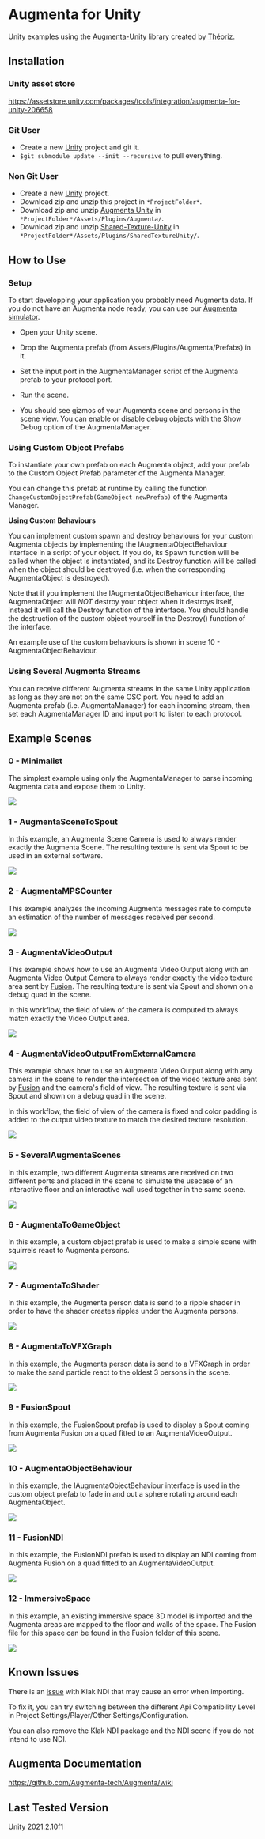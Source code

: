 ﻿Augmenta for Unity
=======================

Unity examples using the [Augmenta-Unity](https://github.com/theoriz/augmentaunity) library created by [Théoriz](http://www.theoriz.com/en/).

Installation
-------------------------------------

### Unity asset store

https://assetstore.unity.com/packages/tools/integration/augmenta-for-unity-206658

### Git User

 - Create a new [Unity](https://unity3d.com/fr) project and git it.
 - `$git submodule update --init --recursive` to pull everything.

### Non Git User

- Create a new [Unity](https://unity3d.com/fr) project.
- Download zip and unzip this project in `*ProjectFolder*`.
- Download zip and unzip [Augmenta Unity](https://github.com/Theoriz/AugmentaUnity) in `*ProjectFolder*/Assets/Plugins/Augmenta/`.
- Download zip and unzip [Shared-Texture-Unity](https://github.com/Theoriz/Shared-Texture-Unity) in `*ProjectFolder*/Assets/Plugins/SharedTextureUnity/`.


How to Use
-------------------------------------

### Setup

To start developping your application you probably need Augmenta data. If you do not have an Augmenta node ready, you can use our [Augmenta simulator](https://github.com/Theoriz/Augmenta-simulator/releases).

- Open your Unity scene.

- Drop the Augmenta prefab (from Assets/Plugins/Augmenta/Prefabs) in it.

- Set the input port in the AugmentaManager script of the Augmenta prefab to your protocol port.

- Run the scene.

- You should see gizmos of your Augmenta scene and persons in the scene view. You can enable or disable debug objects with the Show Debug option of the AugmentaManager.

### Using Custom Object Prefabs

To instantiate your own prefab on each Augmenta object, add your prefab to the Custom Object Prefab parameter of the Augmenta Manager.

You can change this prefab at runtime by calling the function `ChangeCustomObjectPrefab(GameObject newPrefab)` of the Augmenta Manager.

**Using Custom Behaviours**

You can implement custom spawn and destroy behaviours for your custom Augmenta objects by implementing the IAugmentaObjectBehaviour interface in a script of your object. If you do, its Spawn function will be called when the object is instantiated, and its Destroy function will be called when the object should be destroyed (i.e. when the corresponding AugmentaObject is destroyed).

Note that if you implement the IAugmentaObjectBehaviour interface, the AugmentaObject will *NOT* destroy your object when it destroys itself, instead it will call the Destroy function of the interface. You should handle the destruction of the custom object yourself in the Destroy() function of the interface.

An example use of the custom behaviours is shown in scene 10 - AugmentaObjectBehaviour.

### Using Several Augmenta Streams

You can receive different Augmenta streams in the same Unity application as long as they are not on the same OSC port. You need to add an Augmenta prefab (i.e. AugmentaManager) for each incoming stream, then set each AugmentaManager ID and input port to listen to each protocol.

Example Scenes 
-------------

### 0 - Minimalist

The simplest example using only the AugmentaManager to parse incoming Augmenta data and expose them to Unity.

![](https://media.giphy.com/media/Y1MjARAF8cMu2OeXFn/giphy.gif)

### 1 - AugmentaSceneToSpout

In this example, an Augmenta Scene Camera is used to always render exactly the Augmenta Scene. The resulting texture is sent via Spout to be used in an external software.

![](https://media.giphy.com/media/iG9m3kPTu5NwZgpq5T/giphy.gif)

### 2 - AugmentaMPSCounter

This example analyzes the incoming Augmenta messages rate to compute an estimation of the number of messages received per second.

![](https://media.giphy.com/media/Ylf4cVXPw6uEwOi5dm/giphy.gif)

### 3 - AugmentaVideoOutput

This example shows how to use an Augmenta Video Output along with an Augmenta Video Output Camera to always render exactly the video texture area sent by [Fusion](https://augmenta-tech.com/download/#fusion). The resulting texture is sent via Spout and shown on a debug quad in the scene.

In this workflow, the field of view of the camera is computed to always match exactly the Video Output area.

![](https://media.giphy.com/media/lS6zCOw9Fp99V4lb8O/giphy.gif)

### 4 - AugmentaVideoOutputFromExternalCamera

This example shows how to use an Augmenta Video Output along with any camera in the scene to render the intersection of the video texture area sent by [Fusion](https://augmenta-tech.com/download/#fusion) and the camera's field of view. The resulting texture is sent via Spout and shown on a debug quad in the scene.

In this workflow, the field of view of the camera is fixed and color padding is added to the output video texture to match the desired texture resolution.

![](https://media.giphy.com/media/ek4c3lDIjIUbqX5OBf/giphy.gif)

### 5 - SeveralAugmentaScenes

In this example, two different Augmenta streams are received on two different ports and placed in the scene to simulate the usecase of an interactive floor and an interactive wall used together in the same scene.

![](https://media.giphy.com/media/hoyZw8ZM5KVLGT7sm6/giphy.gif)

### 6 - AugmentaToGameObject

In this example, a custom object prefab is used to make a simple scene with squirrels react to Augmenta persons.

![](https://media.giphy.com/media/Ply1TCKv8stLIGNeCt/giphy.gif)

### 7 - AugmentaToShader

In this example, the Augmenta person data is send to a ripple shader in order to have the shader creates ripples under the Augmenta persons.

![](https://media.giphy.com/media/iKGxo1w593GKKVREXk/giphy.gif)

### 8 - AugmentaToVFXGraph

In this example, the Augmenta person data is send to a VFXGraph in order to make the sand particle react to the oldest 3 persons in the scene.

![](https://media.giphy.com/media/kc71FmUgEIg7elRTd7/giphy.gif)

### 9 - FusionSpout

In this example, the FusionSpout prefab is used to display a Spout coming from Augmenta Fusion on a quad fitted to an AugmentaVideoOutput.

![](https://media.giphy.com/media/2e6Wkvgc284Bxh94ZY/giphy.gif)

### 10 - AugmentaObjectBehaviour

In this example, the IAugmentaObjectBehaviour interface is used in the custom object prefab to fade in and out a sphere rotating around each AugmentaObject.

![](https://media.giphy.com/media/z5JYu475MKpQ0YFmVC/giphy.gif)

### 11 - FusionNDI

In this example, the FusionNDI prefab is used to display an NDI coming from Augmenta Fusion on a quad fitted to an AugmentaVideoOutput.

![](https://media.giphy.com/media/z5JYu475MKpQ0YFmVC/giphy.gif)

### 12 - ImmersiveSpace

In this example, an existing immersive space 3D model is imported and the Augmenta areas are mapped to the floor and walls of the space. The Fusion file for this space can be found in the Fusion folder of this scene.

![](https://media.giphy.com/media/2pKH8zvjDqyfSCkbsX/giphy.gif)

Known Issues
-------------

There is an [issue](https://github.com/keijiro/KlakNDI/issues/130) with Klak NDI that may cause an error when importing.

To fix it, you can try switching between the different Api Compatibility Level in Project Settings/Player/Other Settings/Configuration.

You can also remove the Klak NDI package and the NDI scene if you do not intend to use NDI.

Augmenta Documentation
-------------

https://github.com/Augmenta-tech/Augmenta/wiki

Last Tested Version
-------------

Unity 2021.2.10f1
